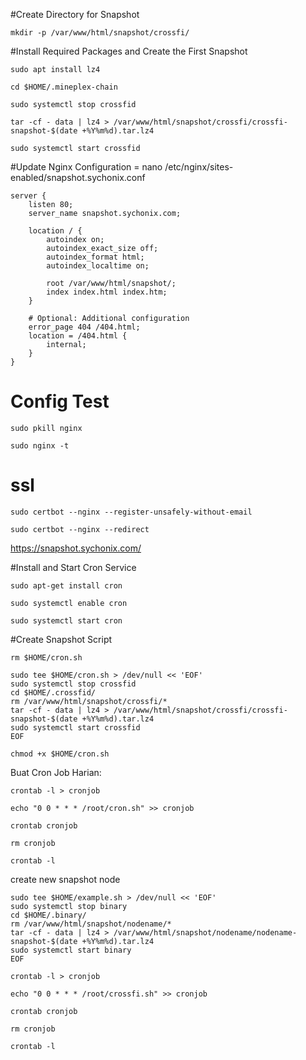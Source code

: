 #Create Directory for Snapshot
```
mkdir -p /var/www/html/snapshot/crossfi/
```

#Install Required Packages and Create the First Snapshot
```
sudo apt install lz4
```
```
cd $HOME/.mineplex-chain
```
```
sudo systemctl stop crossfid
```
```
tar -cf - data | lz4 > /var/www/html/snapshot/crossfi/crossfi-snapshot-$(date +%Y%m%d).tar.lz4
```
```
sudo systemctl start crossfid
```

#Update Nginx Configuration = nano /etc/nginx/sites-enabled/snapshot.sychonix.conf
```
server {
    listen 80;
    server_name snapshot.sychonix.com;

    location / {
        autoindex on;
        autoindex_exact_size off;
        autoindex_format html;
        autoindex_localtime on;

        root /var/www/html/snapshot/;
        index index.html index.htm;
    }

    # Optional: Additional configuration
    error_page 404 /404.html;
    location = /404.html {
        internal;
    }
}
```

# Config Test
```
sudo pkill nginx
```
```
sudo nginx -t 
```

# ssl
```
sudo certbot --nginx --register-unsafely-without-email
```
```
sudo certbot --nginx --redirect
```

https://snapshot.sychonix.com/

#Install and Start Cron Service
```
sudo apt-get install cron
```
```
sudo systemctl enable cron
```
```
sudo systemctl start cron
```

#Create Snapshot Script
```
rm $HOME/cron.sh
```
```
sudo tee $HOME/cron.sh > /dev/null << 'EOF'
sudo systemctl stop crossfid
cd $HOME/.crossfid/
rm /var/www/html/snapshot/crossfi/*
tar -cf - data | lz4 > /var/www/html/snapshot/crossfi/crossfi-snapshot-$(date +%Y%m%d).tar.lz4
sudo systemctl start crossfid
EOF
```
```
chmod +x $HOME/cron.sh
```
Buat Cron Job Harian:
```
crontab -l > cronjob
```
```
echo "0 0 * * * /root/cron.sh" >> cronjob
```
```
crontab cronjob
```
```
rm cronjob
```
```
crontab -l
```

create new snapshot node
```
sudo tee $HOME/example.sh > /dev/null << 'EOF'
sudo systemctl stop binary
cd $HOME/.binary/
rm /var/www/html/snapshot/nodename/*
tar -cf - data | lz4 > /var/www/html/snapshot/nodename/nodename-snapshot-$(date +%Y%m%d).tar.lz4
sudo systemctl start binary
EOF
```
```
crontab -l > cronjob
```
```
echo "0 0 * * * /root/crossfi.sh" >> cronjob
```
```
crontab cronjob
```
```
rm cronjob
```
```
crontab -l
```
